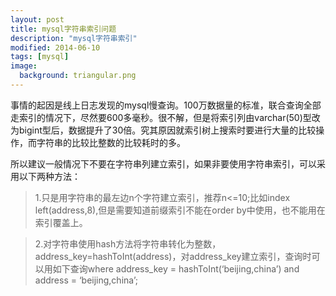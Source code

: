 ```yaml
---
layout: post
title: mysql字符串索引问题
description: "mysql字符串索引"
modified: 2014-06-10
tags: [mysql]
image:
  background: triangular.png
---
```


事情的起因是线上日志发现的mysql慢查询。100万数据量的标准，联合查询全部走索引的情况下，尽然要600多毫秒。很不解，但是将索引列由varchar(50)型改为bigint型后，数据提升了30倍。究其原因就索引树上搜索时要进行大量的比较操作，而字符串的比较比整数的比较耗时的多。

所以建议一般情况下不要在字符串列建立索引，如果非要使用字符串索引，可以采用以下两种方法：

>1.只是用字符串的最左边n个字符建立索引，推荐n<=10;比如index left(address,8),但是需要知道前缀索引不能在order by中使用，也不能用在索引覆盖上。

>2.对字符串使用hash方法将字符串转化为整数，address_key=hashToInt(address)，对address_key建立索引，查询时可以用如下查询where address_key = hashToInt(‘beijing,china’) and address = ‘beijing,china’;